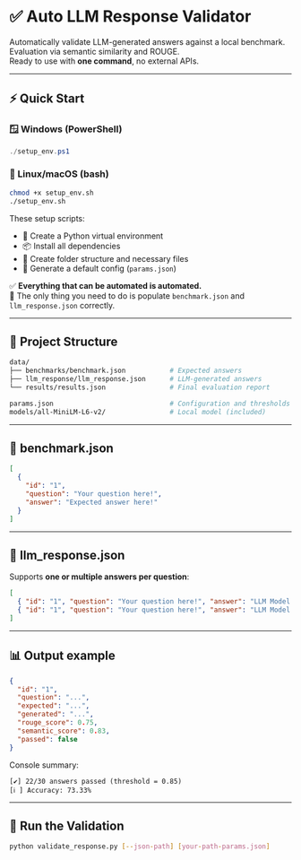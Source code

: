 # ✅ Auto LLM Response Validator

Automatically validate LLM-generated answers against a local benchmark. Evaluation via semantic similarity and ROUGE.  
Ready to use with **one command**, no external APIs.

---

## ⚡ Quick Start

### 🪟 Windows (PowerShell)

```powershell
./setup_env.ps1
```

### 🐧 Linux/macOS (bash)

```bash
chmod +x setup_env.sh
./setup_env.sh
```

These setup scripts:

- 🔧 Create a Python virtual environment
- 📦 Install all dependencies
- 📁 Create folder structure and necessary files
- 📝 Generate a default config (`params.json`)

✅ **Everything that can be automated is automated.**  
🧠 The only thing you need to do is populate `benchmark.json` and `llm_response.json` correctly.

---

## 📁 Project Structure

```bash
data/
├── benchmarks/benchmark.json           # Expected answers
├── llm_response/llm_response.json      # LLM-generated answers
└── results/results.json                # Final evaluation report

params.json                             # Configuration and thresholds
models/all-MiniLM-L6-v2/                # Local model (included)
```

---

## 📘 benchmark.json

```json
[
  {
    "id": "1",
    "question": "Your question here!",
    "answer": "Expected answer here!"
  }
]
```

---

## 📙 llm_response.json

Supports **one or multiple answers per question**:

```json
[
  { "id": "1", "question": "Your question here!", "answer": "LLM Model Answer 1" },
  { "id": "1", "question": "Your question here!", "answer": "LLM Model Answer 2" }
]
```

---

## 📊 Output example

```json
{
  "id": "1",
  "question": "...",
  "expected": "...",
  "generated": "...",
  "rouge_score": 0.75,
  "semantic_score": 0.83,
  "passed": false
}
```

Console summary:

```
[✔] 22/30 answers passed (threshold = 0.85)
[ℹ️ ] Accuracy: 73.33%
```

---

## 🚀 Run the Validation

```bash
python validate_response.py [--json-path] [your-path-params.json]
```